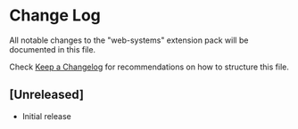 # Change Log

All notable changes to the "web-systems" extension pack will be documented in this file.

Check [Keep a Changelog](http://keepachangelog.com/) for recommendations on how to structure this file.

## [Unreleased]

- Initial release
